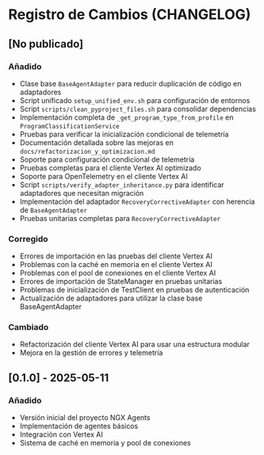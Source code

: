 # Registro de Cambios (CHANGELOG)

## [No publicado]

### Añadido
- Clase base `BaseAgentAdapter` para reducir duplicación de código en adaptadores
- Script unificado `setup_unified_env.sh` para configuración de entornos
- Script `scripts/clean_pyproject_files.sh` para consolidar dependencias
- Implementación completa de `_get_program_type_from_profile` en `ProgramClassificationService`
- Pruebas para verificar la inicialización condicional de telemetría
- Documentación detallada sobre las mejoras en `docs/refactorizacion_y_optimizacion.md`
- Soporte para configuración condicional de telemetría
- Pruebas completas para el cliente Vertex AI optimizado
- Soporte para OpenTelemetry en el cliente Vertex AI
- Script `scripts/verify_adapter_inheritance.py` para identificar adaptadores que necesitan migración
- Implementación del adaptador `RecoveryCorrectiveAdapter` con herencia de `BaseAgentAdapter`
- Pruebas unitarias completas para `RecoveryCorrectiveAdapter`

### Corregido
- Errores de importación en las pruebas del cliente Vertex AI
- Problemas con la caché en memoria en el cliente Vertex AI
- Problemas con el pool de conexiones en el cliente Vertex AI
- Errores de importación de StateManager en pruebas unitarias
- Problemas de inicialización de TestClient en pruebas de autenticación
- Actualización de adaptadores para utilizar la clase base BaseAgentAdapter

### Cambiado
- Refactorización del cliente Vertex AI para usar una estructura modular
- Mejora en la gestión de errores y telemetría

## [0.1.0] - 2025-05-11

### Añadido
- Versión inicial del proyecto NGX Agents
- Implementación de agentes básicos
- Integración con Vertex AI
- Sistema de caché en memoria y pool de conexiones
